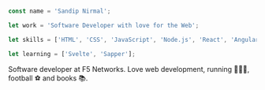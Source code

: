 ```javascript

const name = 'Sandip Nirmal';

let work = 'Software Developer with love for the Web';

let skills = ['HTML', 'CSS', 'JavaScript', 'Node.js', 'React', 'Angular', 'GraphQL', 'MongoDB'];

let learning = ['Svelte', 'Sapper'];

```

Software developer at F5 Networks. Love web development, running 🏃🏽‍♂️, football ⚽️ and books 📚.
